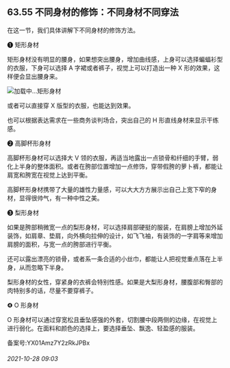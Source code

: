 ## 63.55 不同身材的修饰：不同身材不同穿法
在这一节，我们具体讲解下不同身材的修饰方法。



❶
 矩形身材
 



矩形身材没有明显的腰身，如果想突出腰身，增加曲线感，上身可以选择蝙蝠衫型的衣服，下身可以选择 A 字裙或者裤子，视觉上可以打造出一种 X 形的效果，这样便会显出腰身来。



![](https://pic1.zhimg.com/v2-d9a4ff4ecf188bcdb66879a1c091175a.webp)加载中...矩形身材
 



或者可以直接穿 X 版型的衣服，也能达到效果。



也可以根据表达需求在一些商务谈判场合，突出自己的 H 形直线身材来显示干练感。



❷
 高脚杯形身材
 



高脚杯形身材可以选择大 V 领的衣服，再适当地露出一点锁骨和纤细的手臂，弱化上半身的整体面积。或者在胯部位置增加一点修饰，穿带假胯的萝卜裤，都能让肩宽和胯宽在视觉上达到平衡。



高脚杯形身材携带了大量的雄性力量感，可以大大方方展示出自己上宽下窄的身材，显得很帅气，有一种中性之美。



❸
 梨形身材
 



如果是胯部稍微宽一点的梨形身材，可以选择肩部硬挺的服装，在肩膀上增加外延装饰，如肩章、垫肩，向外横向拉伸的设计，如飞飞袖，有装饰的一字肩等来增加肩膀的面积，与宽一点的胯部进行平衡。



还可以露出漂亮的锁骨，或者系一条合适的小丝巾，都能让人把视觉重点落在上半身，从而忽略下半身。



梨形身材的女性，穿紧身的衣裤会特别性感。如果是大梨形身材，腰腹部和臀部的肉特别多的话，尽量不要穿裤子。



❹
 O 形身材
 



O 形身材可以通过穿宽松且垂坠感强的外套，切割腰中段两侧的边缘，在视觉上进行弱化。在面料和颜色的选择上，要选择垂坠、飘逸、轻盈感的服装。



备案号:YX01Amz7Y2zRkJPBx


###### 2021-10-28 09:03
